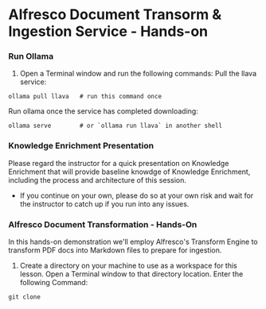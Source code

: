 # Alfresco Document Transorm & Ingestion Service - Hands-on

### Run Ollama
1. Open a Terminal window and run the following commands:
Pull the llava service:
```
ollama pull llava   # run this command once
```
Run ollama once the service has completed downloading:
```
ollama serve        # or `ollama run llava` in another shell
```


### Knowledge Enrichment Presentation
Please regard the instructor for a quick presentation on Knowledge Enrichment that will provide baseline knowdge of Knowledge Enrichment, including the process and architecture of this session. 
- If you continue on your own, please do so at your own risk and wait for the instructor to catch up if you run into any issues.


### Alfresco Document Transformation - Hands-On
In this hands-on demonstration we'll employ Alfresco's Transform Engine to transform PDF docs into Markdown files to prepare for ingestion.
1. Create a directory on your machine to use as a workspace for this lesson. Open a Terminal window to that directory location. Enter the following Command:
```
git clone 
```


